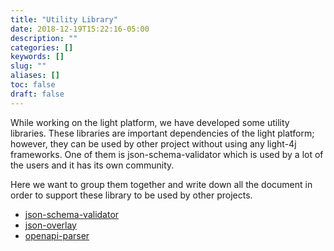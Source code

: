 ```yaml
---
title: "Utility Library"
date: 2018-12-19T15:22:16-05:00
description: ""
categories: []
keywords: []
slug: ""
aliases: []
toc: false
draft: false
---
```


While working on the light platform, we have developed some utility libraries. These libraries are important dependencies of the light platform; however, they can be used by other project without using any light-4j frameworks. One of them is json-schema-validator which is used by a lot of the users and it has its own community. 

Here we want to group them together and write down all the document in order to support these library to be used by other projects. 

- [json-schema-validator](/library/json-schema-validator/)
- [json-overlay](/library/json-overlay/)
- [openapi-parser](/library/openapi-parser/)



